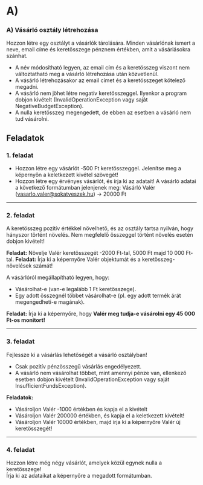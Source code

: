 # **A)**


### A) Vásárló osztály létrehozása

Hozzon létre egy osztályt a vásárlók tárolására. Minden vásárlónak ismert a neve, email címe és keretösszege pénznem értékben, amit a vásárlásokra szánhat.

* A név módosítható legyen, az email cím és a keretösszeg viszont nem változtatható meg a vásárló létrehozása után közvetlenül.
* A vásárló létrehozásakor az email címet és a keretösszeget kötelező megadni.
* A vásárló nem jöhet létre negatív keretösszeggel. Ilyenkor a program dobjon kivételt (InvalidOperationException vagy saját NegativeBudgetException).
* A nulla keretösszeg megengedett, de ebben az esetben a vásárló nem tud vásárolni.

## Feladatok

### 1. feladat

* Hozzon létre egy vásárlót -500 Ft keretösszeggel. Jelenítse meg a képernyőn a keletkezett kivétel szövegét!
* Hozzon létre egy érvényes vásárlót, és írja ki az adatait! A vásárló adatai a következő formátumban jelenjenek meg: Vásárló Valér (vasarlo.valer@sokatveszek.hu) -> 20000 Ft

---
    
### 2. feladat

A keretösszeg pozitív értékkel növelhető, és az osztály tartsa nyilván, hogy hányszor történt növelés. Nem megfelelő összeggel történt növelés esetén dobjon kivételt!

**Feladat:** Növelje Valér keretösszegét -2000 Ft-tal, 5000 Ft majd 10 000 Ft-tal.
**Feladat:** Írja ki a képernyőre Valér objektumát és a keretösszeg-növelések számát!

A vásárlóról megállapítható legyen, hogy:

* Vásárolhat-e (van-e legalább 1 Ft keretösszege).
* Egy adott összegnél többet vásárolhat-e (pl. egy adott termék árát megengedheti-e magának).

**Feladat:** Írja ki a képernyőre, hogy **Valér meg tudja-e vásárolni egy 45 000 Ft-os monitort!**

---

### 3. feladat

Fejlessze ki a vásárlás lehetőségét a vásárló osztályban!

* Csak pozitív pénzösszegű vásárlás engedélyezett.
* A vásárló nem vásárolhat többet, mint amennyi pénze van, ellenkező esetben dobjon kivételt (InvalidOperationException vagy saját InsufficientFundsException).

**Feladatok:**

* Vásároljon Valér -1000 értékben és kapja el a kivételt 
* Vásároljon Valér 200000 értékben, és kapja el a keletkezett kivételt!
* Vásároljon Valér 10000  értékben, majd írja ki a képernyőre Valér új keretösszegét!

---

### 4. feladat

Hozzon létre még négy vásárlót, amelyek közül egynek nulla a keretösszege! \
 Írja ki az adataikat a képernyőre a megadott formátumban.
